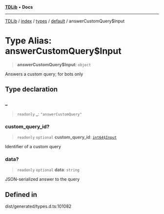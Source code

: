 [**TDLib**](../../../../../../README.md) • **Docs**

***

[TDLib](../../../../../../modules.md) / [index](../../../../../README.md) / [types](../../../README.md) / [default](../README.md) / answerCustomQuery$Input

# Type Alias: answerCustomQuery$Input

> **answerCustomQuery$Input**: `object`

Answers a custom query; for bots only

## Type declaration

### \_

> `readonly` **\_**: `"answerCustomQuery"`

### custom\_query\_id?

> `readonly` `optional` **custom\_query\_id**: [`int64$Input`](int64$Input-1.md)

Identifier of a custom query

### data?

> `readonly` `optional` **data**: `string`

JSON-serialized answer to the query

## Defined in

dist/generated/types.d.ts:101082
